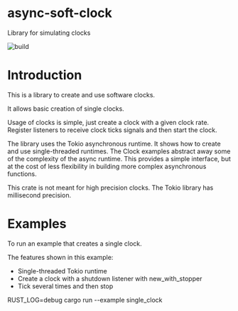 # async-soft-clock
Library for simulating clocks

![build](https://github.com/jgerrish/async-soft-clock/actions/workflows/rust.yml/badge.svg)

# Introduction

This is a library to create and use software clocks.

It allows basic creation of single clocks.

Usage of clocks is simple, just create a clock with a given clock
rate.  Register listeners to receive clock ticks signals and then
start the clock.

The library uses the Tokio asynchronous runtime.  It shows how to
create and use single-threaded runtimes.  The Clock examples abstract
away some of the complexity of the async runtime.  This provides a
simple interface, but at the cost of less flexibility in building
more complex asynchronous functions. 

This crate is not meant for high precision clocks.  The Tokio library
has millisecond precision.

# Examples

To run an example that creates a single clock.

The features shown in this example:
* Single-threaded Tokio runtime
* Create a clock with a shutdown listener with new_with_stopper
* Tick several times and then stop

RUST_LOG=debug cargo run --example single_clock 

